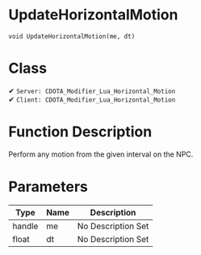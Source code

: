 # UpdateHorizontalMotion
```
void UpdateHorizontalMotion(me, dt)
```
# Class
✔ `Server: CDOTA_Modifier_Lua_Horizontal_Motion`  
✔ `Client: CDOTA_Modifier_Lua_Horizontal_Motion`  

# Function Description
Perform any motion from the given interval on the NPC.
# Parameters
Type|Name|Description
--|--|--
handle|me|No Description Set
float|dt|No Description Set

